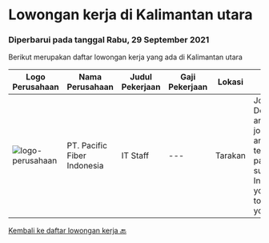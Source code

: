 
  # Lowongan kerja di Kalimantan utara

  ### Diperbarui pada tanggal Rabu, 29 September 2021

  Berikut merupakan daftar lowongan kerja yang ada di Kalimantan utara

  |Logo Perusahaan | Nama Perusahaan | Judul Pekerjaan | Gaji Pekerjaan | Lokasi | Deskripsi | Tanggal diunggah | Pranala |
  | -------------- | --------------- | --------------- | --------- | --------- | -------------- | ------- | ----------- |
  |![logo-perusahaan](https://image-service-cdn.seek.com.au/f38d66abbf6a069c9b35070c98982855c49152cc/ee4dce1061f3f616224767ad58cb2fc751b8d2dc)|PT. Pacific Fiber Indonesia|IT Staff|---|Tarakan|​Job DescriptionYou are on a journey to join an exciting team and be part of our success story. In this role that you are about to embark on, you are...|Rabu, 22 September 2021|https://www.jobstreet.co.id/id/job/it-staff-3635351?token=0~dd40d8d4-efe9-4721-af0f-c8b989c0ad4f&sectionRank=1&jobId=jobstreet-id-job-3635351|


  [Kembali ke daftar lowongan kerja 🔙](../README.md#daftar-lowongan-kerja)
  